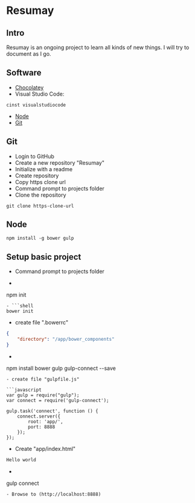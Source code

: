 # Resumay

## Intro
Resumay is an ongoing project to learn all kinds of new things.
I will try to document as I go.

## Software
- [Chocolatey](https://chocolatey.org/)
- Visual Studio Code: 
```shell
cinst visualstudiocode 
```
- [Node](https://nodejs.org)
- [Git](https://git.scm.com)

## Git
- Login to GitHub
- Create a new repository "Resumay"
- Initialize with a readme
- Create repository
- Copy https clone url
- Command prompt to projects folder
- Clone the repository
```shell
git clone https-clone-url
```

## Node
```shell
npm install -g bower gulp
```

## Setup basic project
- Command prompt to projects folder
- ```shell
npm init
```
- ```shell
bower init
```
- create file ".bowerrc"
```json
{
	"directory": "/app/bower_components"
}
```
- ```shell
npm install bower gulp gulp-connect --save
```
- create file "gulpfile.js"

```javascript
var gulp = require("gulp");
var connect = require('gulp-connect');

gulp.task('connect', function () {
	connect.server({
		root: 'app/',
		port: 8888
	});
});

```
- Create "app/index.html"
```html
Hello world
```
- ```shell
gulp connect
```
- Browse to (http://localhost:8888)
